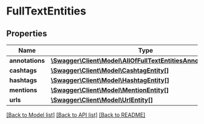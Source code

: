 # FullTextEntities

## Properties
Name | Type | Description | Notes
------------ | ------------- | ------------- | -------------
**annotations** | [**\Swagger\Client\Model\AllOfFullTextEntitiesAnnotationsItems[]**](.md) |  | [optional] 
**cashtags** | [**\Swagger\Client\Model\CashtagEntity[]**](CashtagEntity.md) |  | [optional] 
**hashtags** | [**\Swagger\Client\Model\HashtagEntity[]**](HashtagEntity.md) |  | [optional] 
**mentions** | [**\Swagger\Client\Model\MentionEntity[]**](MentionEntity.md) |  | [optional] 
**urls** | [**\Swagger\Client\Model\UrlEntity[]**](UrlEntity.md) |  | [optional] 

[[Back to Model list]](../../README.md#documentation-for-models) [[Back to API list]](../../README.md#documentation-for-api-endpoints) [[Back to README]](../../README.md)


